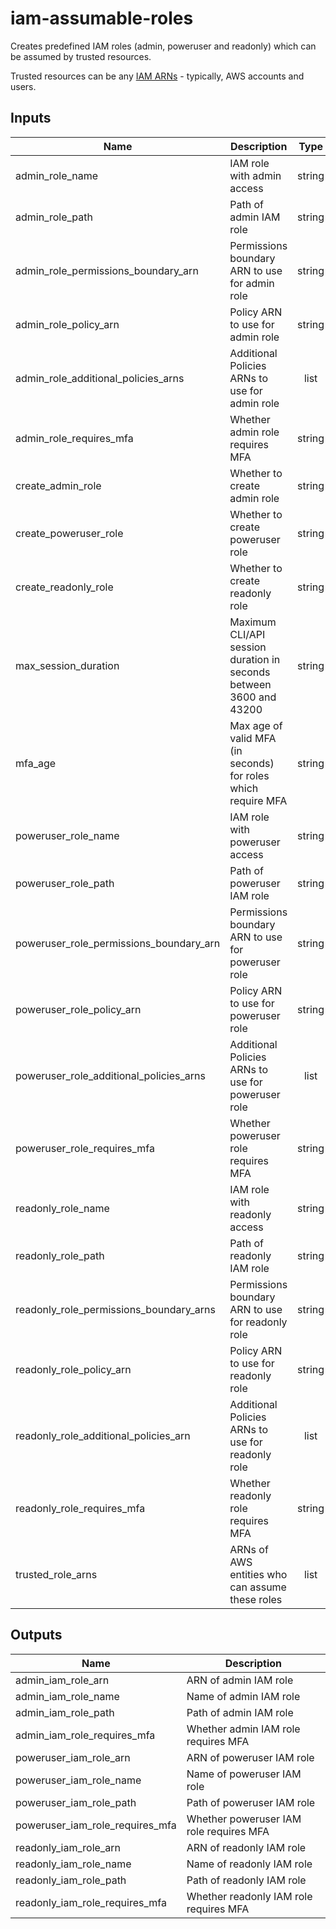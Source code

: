 # iam-assumable-roles

Creates predefined IAM roles (admin, poweruser and readonly) which can be assumed by trusted resources.

Trusted resources can be any [IAM ARNs](https://docs.aws.amazon.com/IAM/latest/UserGuide/reference_identifiers.html#identifiers-arns) - typically, AWS accounts and users.

<!-- BEGINNING OF PRE-COMMIT-TERRAFORM DOCS HOOK -->
## Inputs

| Name | Description | Type | Default | Required |
|------|-------------|:----:|:-----:|:-----:|
| admin\_role\_name | IAM role with admin access | string | `"admin"` | no |
| admin\_role\_path | Path of admin IAM role | string | `"/"` | no |
| admin\_role\_permissions\_boundary\_arn | Permissions boundary ARN to use for admin role | string | `""` | no |
| admin\_role\_policy\_arn | Policy ARN to use for admin role | string | `"arn:aws:iam::aws:policy/AdministratorAccess"` | no |
| admin\_role\_additional\_policies\_arns | Additional Policies ARNs to use for admin role | list | `[]` | no |
| admin\_role\_requires\_mfa | Whether admin role requires MFA | string | `"true"` | no |
| create\_admin\_role | Whether to create admin role | string | `"false"` | no |
| create\_poweruser\_role | Whether to create poweruser role | string | `"false"` | no |
| create\_readonly\_role | Whether to create readonly role | string | `"false"` | no |
| max\_session\_duration | Maximum CLI/API session duration in seconds between 3600 and 43200 | string | `"3600"` | no |
| mfa\_age | Max age of valid MFA (in seconds) for roles which require MFA | string | `"86400"` | no |
| poweruser\_role\_name | IAM role with poweruser access | string | `"poweruser"` | no |
| poweruser\_role\_path | Path of poweruser IAM role | string | `"/"` | no |
| poweruser\_role\_permissions\_boundary\_arn | Permissions boundary ARN to use for poweruser role | string | `""` | no |
| poweruser\_role\_policy\_arn | Policy ARN to use for poweruser role | string | `"arn:aws:iam::aws:policy/PowerUserAccess"` | no |
| poweruser\_role\_additional\_policies\_arns | Additional Policies ARNs to use for poweruser role | list | `[]` | no |
| poweruser\_role\_requires\_mfa | Whether poweruser role requires MFA | string | `"true"` | no |
| readonly\_role\_name | IAM role with readonly access | string | `"readonly"` | no |
| readonly\_role\_path | Path of readonly IAM role | string | `"/"` | no |
| readonly\_role\_permissions\_boundary\_arns | Permissions boundary ARN to use for readonly role | string | `""` | no |
| readonly\_role\_policy\_arn | Policy ARN to use for readonly role | string | `"arn:aws:iam::aws:policy/ReadOnlyAccess"` | no |
| readonly\_role\_additional\_policies\_arn | Additional Policies ARNs to use for readonly role | list | `[]` | no |
| readonly\_role\_requires\_mfa | Whether readonly role requires MFA | string | `"true"` | no |
| trusted\_role\_arns | ARNs of AWS entities who can assume these roles | list | `[]` | no |

## Outputs

| Name | Description |
|------|-------------|
| admin\_iam\_role\_arn | ARN of admin IAM role |
| admin\_iam\_role\_name | Name of admin IAM role |
| admin\_iam\_role\_path | Path of admin IAM role |
| admin\_iam\_role\_requires\_mfa | Whether admin IAM role requires MFA |
| poweruser\_iam\_role\_arn | ARN of poweruser IAM role |
| poweruser\_iam\_role\_name | Name of poweruser IAM role |
| poweruser\_iam\_role\_path | Path of poweruser IAM role |
| poweruser\_iam\_role\_requires\_mfa | Whether poweruser IAM role requires MFA |
| readonly\_iam\_role\_arn | ARN of readonly IAM role |
| readonly\_iam\_role\_name | Name of readonly IAM role |
| readonly\_iam\_role\_path | Path of readonly IAM role |
| readonly\_iam\_role\_requires\_mfa | Whether readonly IAM role requires MFA |

<!-- END OF PRE-COMMIT-TERRAFORM DOCS HOOK -->
